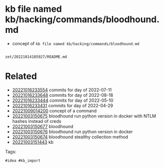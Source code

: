 # kb file named kb/hacking/commands/bloodhound.md

- concept of `kb file named kb/hacking/commands/bloodhound.md`

```
```

` zet/20221014185927/README.md `

# Related

- [20221016233554](/zet/20221016233554/README.md) commits for day of 2022-07-11
- [20221016233648](/zet/20221016233648/README.md) commits for day of 2022-08-18
- [20221016233444](/zet/20221016233444/README.md) commits for day of 2022-05-10
- [20221016233431](/zet/20221016233431/README.md) commits for day of 2022-04-29
- [20221009014200](/zet/20221009014200/README.md) concept of a command
- [20221003150675](/zet/20221003150675/README.md) bloodhound run python version in docker with NTLM hashes instead of creds
- [20221003150677](/zet/20221003150677/README.md) bloodhound
- [20221003150676](/zet/20221003150676/README.md) bloodhound run python version in docker
- [20221003150674](/zet/20221003150674/README.md) bloodhound stealthy collection method
- [20221003151443](/zet/20221003151443/README.md) kb

Tags:

    #idea #kb_import
